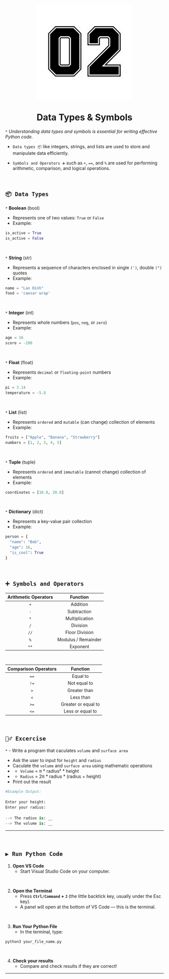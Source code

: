 <div align="center">
    <img src="https://github.com/viethaa/intro-to-python/blob/daadf2f6df685972f825ac92ce80dba537d56f88/assets/02" alt="02" width="300">
    <h1>Data Types & Symbols</h1>
</div>

 `*` *Understanding data types and symbols is essential for writing effective Python code.*

 - `Data types 📦` like integers, strings, and lists are used to store and manipulate data efficiently.

 - `Symbols and Operators ➕` such as `+`, `==`, and `%` are used for performing arithmetic, comparison, and logical operations.

<br>

## ```📦 Data Types```

`*` **Boolean** (bool)
- Represents one of two values: `True` or `False`
- Example:
```python
is_active = True
is_active = False
```
<br>

`*` **String** (str)
- Represents a sequence of characters enclosed in single `(')`, double `(")` quotes
- Example:
```python
name = "Lan Dinh"
food = 'caesar wrap'
```

<br>

`*` **Integer** (int)
- Represents whole numbers (`pos`, `neg`, or `zero`)
- Example:
```python
age = 16
score = -200
```

<br>

`*` **Float** (float)
- Represents `decimal` or `floating-point` numbers
- Example:
```python
pi = 3.14
temperature = -5.8
```

<br>

`*` **List** (list)
- Represents `ordered` and `mutable` (can change) collection of elements
- Example:
```python
fruits = ["Apple", "Banana", "Strawberry"]
numbers = [1, 2, 3, 4, 5]
```

<br> 

`*` **Tuple** (tuple)
- Represents `ordered` and `immutable` (cannot change) collection of elements
- Example:
```python
coordinates = [10.0, 20.0]
```

<br>

`*` **Dictionary** (dict)
- Represents a key-value pair collection
- Example:
```python
person = {
  "name": "Bob",
  "age": 16,
  "is_cool": True
}
```

<br>

## ```➕ Symbols and Operators```

| Arithmetic Operators | Function               |  
|:----------------------:|:-----------------------:|  
| `+`                 | Addition              |  
| `-`                 | Subtraction           |  
| `*`                 | Multiplication        |  
| `/`                 | Division              |  
| `//`                | Floor Division        |  
| `%`                 | Modulus / Remainder   | 
| `**`                 | Exponent   | 

<br>

| Comparison Operators | Function               |  
|:----------------------:|:-----------------------:|  
| `==`                 | Equal to              |  
| `!=`                 | Not equal to          |  
| `>`                 | Greater than        |  
| `<`                 | Less than              |  
| `>=`                | Greater or equal to        |  
| `<=`                 | Less or equal to   | 

<br>

## ```🏋️‍♂️ Excercise```

`*` - Write a program that caculates `volume` and `surface area`

- Ask the user to input for `height` and `radius`
- Caculate the `volume` and `surface area` using mathematic operations
- - `Volume` = π * radius² * height
- - `Radius` = 2π * radius * (radius + height)
- Print out the result
  
```python
#Example Output:

Enter your height:
Enter your radius:

--> The radius is: __
--> The volume is: __
```

---

<br>

## ```▶️ Run Python Code```

1. **Open VS Code**  
   - Start Visual Studio Code on your computer.

<br>

2. **Open the Terminal**  
   - Press **`Ctrl/Command` + `J`** (the little backtick key, usually under the Esc key).  
   - A panel will open at the bottom of VS Code — this is the terminal.

<br>

3. **Run Your Python File**  
   - In the terminal, type:

```python
python3 your_file_name.py
```

<br>

4. **Check your results**  
   - Compare and check results if they are correct!

---
